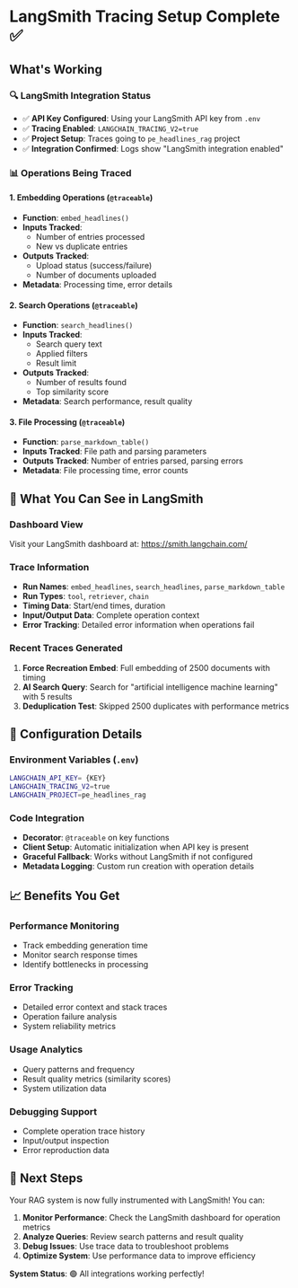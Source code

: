 # LangSmith Tracing Setup Complete ✅

## What's Working

### 🔍 LangSmith Integration Status

- ✅ **API Key Configured**: Using your LangSmith API key from `.env`
- ✅ **Tracing Enabled**: `LANGCHAIN_TRACING_V2=true`
- ✅ **Project Setup**: Traces going to `pe_headlines_rag` project
- ✅ **Integration Confirmed**: Logs show "LangSmith integration enabled"

### 📊 Operations Being Traced

#### 1. **Embedding Operations** (`@traceable`)

- **Function**: `embed_headlines()`
- **Inputs Tracked**: 
  - Number of entries processed
  - New vs duplicate entries
- **Outputs Tracked**:
  - Upload status (success/failure)
  - Number of documents uploaded
- **Metadata**: Processing time, error details

#### 2. **Search Operations** (`@traceable`)  
- **Function**: `search_headlines()`
- **Inputs Tracked**:
  - Search query text
  - Applied filters
  - Result limit
- **Outputs Tracked**:
  - Number of results found
  - Top similarity score
- **Metadata**: Search performance, result quality

#### 3. **File Processing** (`@traceable`)
- **Function**: `parse_markdown_table()`
- **Inputs Tracked**: File path and parsing parameters
- **Outputs Tracked**: Number of entries parsed, parsing errors
- **Metadata**: File processing time, error counts

## 🎯 What You Can See in LangSmith

### Dashboard View
Visit your LangSmith dashboard at: https://smith.langchain.com/

### Trace Information
- **Run Names**: `embed_headlines`, `search_headlines`, `parse_markdown_table`
- **Run Types**: `tool`, `retriever`, `chain`
- **Timing Data**: Start/end times, duration
- **Input/Output Data**: Complete operation context
- **Error Tracking**: Detailed error information when operations fail

### Recent Traces Generated
1. **Force Recreation Embed**: Full embedding of 2500 documents with timing
2. **AI Search Query**: Search for "artificial intelligence machine learning" with 5 results
3. **Deduplication Test**: Skipped 2500 duplicates with performance metrics

## 🔧 Configuration Details

### Environment Variables (`.env`)
```bash
LANGCHAIN_API_KEY= {KEY}
LANGCHAIN_TRACING_V2=true
LANGCHAIN_PROJECT=pe_headlines_rag
```

### Code Integration
- **Decorator**: `@traceable` on key functions
- **Client Setup**: Automatic initialization when API key is present
- **Graceful Fallback**: Works without LangSmith if not configured
- **Metadata Logging**: Custom run creation with operation details

## 📈 Benefits You Get

### Performance Monitoring

- Track embedding generation time
- Monitor search response times
- Identify bottlenecks in processing

### Error Tracking

- Detailed error context and stack traces
- Operation failure analysis
- System reliability metrics

### Usage Analytics  

- Query patterns and frequency
- Result quality metrics (similarity scores)
- System utilization data

### Debugging Support

- Complete operation trace history
- Input/output inspection
- Error reproduction data

## 🚀 Next Steps

Your RAG system is now fully instrumented with LangSmith! You can:

1. **Monitor Performance**: Check the LangSmith dashboard for operation metrics
2. **Analyze Queries**: Review search patterns and result quality
3. **Debug Issues**: Use trace data to troubleshoot problems
4. **Optimize System**: Use performance data to improve efficiency

**System Status**: 🟢 All integrations working perfectly!

